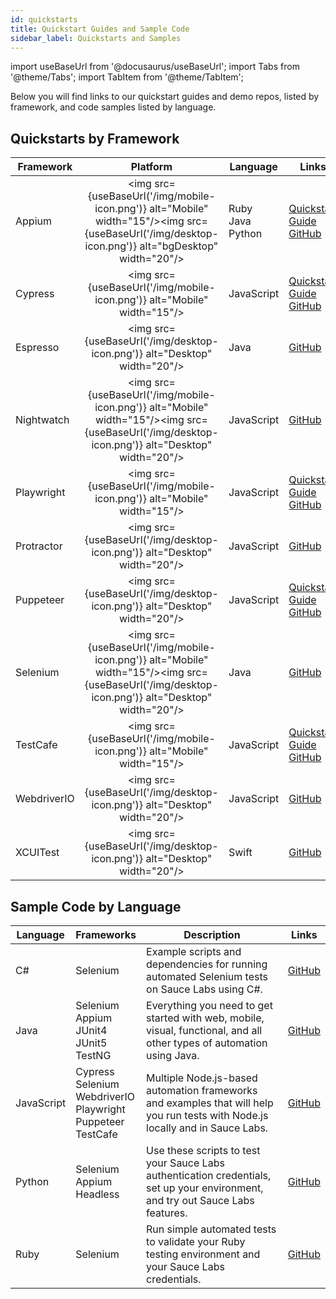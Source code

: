 ```yaml
---
id: quickstarts
title: Quickstart Guides and Sample Code
sidebar_label: Quickstarts and Samples
---
```

import useBaseUrl from '@docusaurus/useBaseUrl';
import Tabs from '@theme/Tabs';
import TabItem from '@theme/TabItem';

Below you will find links to our quickstart guides and demo repos, listed by framework, and code samples listed by language.

## Quickstarts by Framework

| Framework | Platform | Language | Links |
|---|:---:|---|---|
| Appium | <img src={useBaseUrl('/img/mobile-icon.png')} alt="Mobile" width="15"/><img src={useBaseUrl('/img/desktop-icon.png')} alt="bgDesktop" width="20"/> | Ruby<br/>Java<br/>Python  | [Quickstart Guide](/mobile-apps/automated-testing/appium/quickstart)<br/>[GitHub](https://github.com/appium/appium) |
| Cypress | <img src={useBaseUrl('/img/mobile-icon.png')} alt="Mobile" width="15"/> | JavaScript | [Quickstart Guide](/web-apps/automated-testing/cypress/quickstart)<br/>[GitHub](https://github.com/saucelabs/saucectl-cypress-example) |
| Espresso | <img src={useBaseUrl('/img/desktop-icon.png')} alt="Desktop" width="20"/> | Java | [GitHub](https://github.com/saucelabs/saucectl-espresso-example) |
| Nightwatch | <img src={useBaseUrl('/img/mobile-icon.png')} alt="Mobile" width="15"/><img src={useBaseUrl('/img/desktop-icon.png')} alt="Desktop" width="20"/> | JavaScript | [GitHub](https://github.com/saucelabs-training/demo-js/tree/master/nightwatch) |
| Playwright | <img src={useBaseUrl('/img/mobile-icon.png')} alt="Mobile" width="15"/> | JavaScript | [Quickstart Guide](/web-apps/automated-testing/playwright/quickstart)<br/>[GitHub](https://github.com/saucelabs/saucectl-playwright-example) |
| Protractor | <img src={useBaseUrl('/img/desktop-icon.png')} alt="Desktop" width="20"/> | JavaScript | [GitHub](https://github.com/saucelabs-training/demo-js/tree/master/protractor/) |
| Puppeteer | <img src={useBaseUrl('/img/desktop-icon.png')} alt="Desktop" width="20"/> | JavaScript | [Quickstart Guide](/web-apps/automated-testing/puppeteer/quickstart)<br/>[GitHub](https://github.com/saucelabs/saucectl-puppeteer-example) |
| Selenium | <img src={useBaseUrl('/img/mobile-icon.png')} alt="Mobile" width="15"/><img src={useBaseUrl('/img/desktop-icon.png')} alt="Desktop" width="20"/> | Java | [GitHub](https://github.com/saucelabs-training/demo-java) |
| TestCafe | <img src={useBaseUrl('/img/mobile-icon.png')} alt="Mobile" width="15"/> | JavaScript | [Quickstart Guide](/web-apps/automated-testing/testcafe/quickstart)<br/>[GitHub](https://github.com/saucelabs/saucectl-testcafe-example) |
| WebdriverIO | <img src={useBaseUrl('/img/desktop-icon.png')} alt="Desktop" width="20"/> | JavaScript | [GitHub](https://github.com/saucelabs-training/demo-js/tree/master/webdriverio/appium-app) |
| XCUITest | <img src={useBaseUrl('/img/desktop-icon.png')} alt="Desktop" width="20"/> | Swift | [GitHub](https://github.com/saucelabs-training/demo-xcuitest) |

## Sample Code by Language

| Language | Frameworks | Description | Links |
|---|---|---|---|
| C# | Selenium | Example scripts and dependencies for running automated Selenium tests on Sauce Labs using C#. | [GitHub](https://github.com/saucelabs-training/demo-csharp) |
| Java | Selenium<br/>Appium<br/>JUnit4<br/>JUnit5<br/>TestNG | Everything you need to get started with web, mobile, visual, functional, and all other types of automation using Java. | [GitHub](https://github.com/saucelabs-training/demo-java) |
| JavaScript | Cypress<br/>Selenium<br/>WebdriverIO<br/>Playwright<br/>Puppeteer<br/>TestCafe | Multiple Node.js-based automation frameworks and examples that will help you run tests with Node.js locally and in Sauce Labs. | [GitHub](https://github.com/saucelabs-training/demo-js) |
| Python | Selenium<br/>Appium<br/>Headless | Use these scripts to test your Sauce Labs authentication credentials, set up your environment, and try out Sauce Labs features. | [GitHub](http://github.com/saucelabs-training/demo-python) |
| Ruby | Selenium | Run simple automated tests to validate your Ruby testing environment and your Sauce Labs credentials. | [GitHub](https://github.com/saucelabs-training/demo-ruby) |
